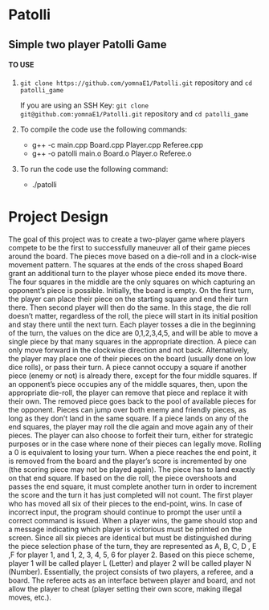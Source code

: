 # Patolli

## Simple two player Patolli Game
#### TO USE
1. `git clone https://github.com/yomnaE1/Patolli.git` repository and `cd patolli_game`

    If you are using an SSH Key: `git clone git@github.com:yomnaE1/Patolli.git` repository and `cd patolli_game`
3. To compile the code use the following commands:  
   - g++ -c main.cpp Board.cpp Player.cpp Referee.cpp
   - g++ -o patolli main.o Board.o Player.o Referee.o     
4. To run the code use the following command:
   - ./patolli
  
# Project Design

The goal of this project was to create a two-player game where players compete to be the first to successfully maneuver all of their game pieces around the board. The pieces move based on a die-roll and in a clock-wise movement pattern. The squares at the ends of the cross shaped Board grant an additional turn to the player whose piece ended its move there. The four squares in the middle are the only squares on which capturing an opponent’s
piece is possible. Initially, the board is empty. On the first turn, the player can place their piece on the starting square and end their turn there. Then second player will then do the same. In this stage, the die roll doesn’t matter, regardless of the roll, the piece will start in its initial position and stay there until the next turn. Each player tosses a die in the beginning of the turn, the values on the dice are 0,1,2,3,4,5, and will be able to move a single piece by that many squares in the appropriate direction. A piece can only move forward in the clockwise direction and not back. Alternatively, the player may place one of their pieces on the board (usually done on low dice rolls), or pass their turn. A piece cannot occupy a square if another piece (enemy or not) is already there, except for the four middle squares. If an opponent’s piece occupies any of the middle squares, then, upon the appropriate die-roll, the player can remove that piece and replace it with their own. The removed piece goes back to the pool of available pieces for the opponent. Pieces can jump over both enemy and friendly pieces, as long as they don’t land in the same square. If a piece lands on any of the end squares, the player may roll the die again and move again any of their pieces. The player can also choose to forfeit their turn, either for strategic purposes or in the case where none of their pieces can legally move. Rolling a 0 is equivalent to losing your turn. When a piece reaches the end point, it is removed from the board and the player’s score is incremented by one (the scoring piece may not be played again). The piece has to land exactly on that end square. If based on the die roll, the piece overshoots and passes the end square, it must complete another turn in order to increment the score and the turn it has just completed will not count. The first player who has moved all six of their pieces to the end-point, wins. In case of incorrect input, the program should continue to prompt the user until a correct command is issued. When a player wins, the game should stop and a message indicating which player is victorious must be printed on the screen. Since all six pieces are identical but must be distinguished during the piece selection phase of the turn, they are represented as A, B, C, D , E ,F for player 1, and 1, 2, 3, 4, 5, 6 for player 2. Based on this piece scheme, player 1 will be called player L (Letter) and player 2 will be called player N (Number). Essentially, the project consists of two players, a referee, and a board. The referee acts as an interface between player and board, and not allow the player to cheat (player setting their own score, making illegal moves, etc.). 
